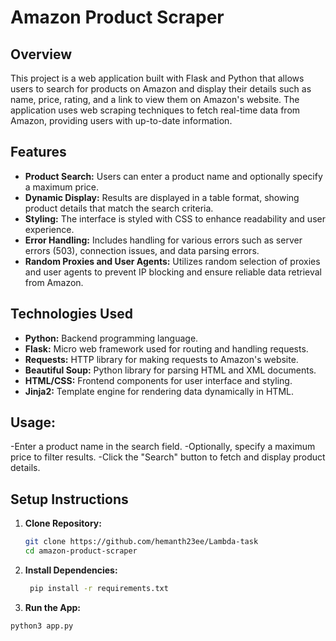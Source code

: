 # Amazon Product Scraper

## Overview

This project is a web application built with Flask and Python that allows users to search for products on Amazon and display their details such as name, price, rating, and a link to view them on Amazon's website. The application uses web scraping techniques to fetch real-time data from Amazon, providing users with up-to-date information.

## Features

- **Product Search:** Users can enter a product name and optionally specify a maximum price.
- **Dynamic Display:** Results are displayed in a table format, showing product details that match the search criteria.
- **Styling:** The interface is styled with CSS to enhance readability and user experience.
- **Error Handling:** Includes handling for various errors such as server errors (503), connection issues, and data parsing errors.
- **Random Proxies and User Agents:** Utilizes random selection of proxies and user agents to prevent IP blocking and ensure reliable data retrieval from Amazon.

## Technologies Used

- **Python:** Backend programming language.
- **Flask:** Micro web framework used for routing and handling requests.
- **Requests:** HTTP library for making requests to Amazon's website.
- **Beautiful Soup:** Python library for parsing HTML and XML documents.
- **HTML/CSS:** Frontend components for user interface and styling.
- **Jinja2:** Template engine for rendering data dynamically in HTML.

## Usage:
-Enter a product name in the search field.
-Optionally, specify a maximum price to filter results.
-Click the "Search" button to fetch and display product details.

## Setup Instructions

1. **Clone Repository:**
   ```bash
   git clone https://github.com/hemanth23ee/Lambda-task
   cd amazon-product-scraper
2. **Install Dependencies:**
    ```bash
     pip install -r requirements.txt 
3. **Run the App:**
 ```bash
python3 app.py


